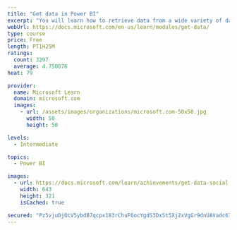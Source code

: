 ```yaml
---
title: "Get data in Power BI"
excerpt: "You will learn how to retrieve data from a wide variety of data sources, including Microsoft Excel, relational databases, and NoSQL data stores. You will also learn how to improve performance while retrieving data."
webUrl: https://docs.microsoft.com/en-us/learn/modules/get-data/
type: course
price: Free
length: PT1H25M
ratings:
  count: 3297
  average: 4.750076
heat: 79

provider:
  name: Microsoft Learn
  domain: microsoft.com
  images:
    - url: /assets/images/organizations/microsoft.com-50x50.jpg
      width: 50
      height: 50

levels:
  - Intermediate

topics:
  - Power BI

images:
  - url: https://docs.microsoft.com/learn/achievements/get-data-social.png
    width: 643
    height: 321
    isCached: true

secured: "Pz5vjuDjOcV5ybdB7qcpx183rChuF6ocYgdS3DxSt5Xj2xVgGr9dnUAVadc67x7pPHInFb2ukrJMfLBCmCDNcBHYrK66G0CH4RJx2CEeH58zWM5hbIBEazutKZF9dLsiz6+BmCETNjz6XMy3JaoBlDAvxDeTElF/MgfXO4cJZyNLsdq1oshycbCgce8iyqqKiUf0X2hq4kAed1voKBxouA7l2Y8JNMUnMk/FTWGGG3QnGc3vjPeMYrZ49sZOQ04VH2QNoYqy9mIL/p5f8kme1e7tYm7WHi8Mn8d6T61h9zFxSQitCRenwLCVRz6z9/nwZBX+vbLA6AJ7bvwzi7EfbeyL46q8VpMtlk9NJB+2MwmsHzwT3rf8yRyVHKFkxOkkBkNKURR/JSE8qqtGusGNpKvhsD+tmAe+/opQKpdcfyI=;MFAPESxx2CahJs30gjNh0g=="
---
```


